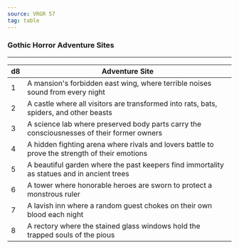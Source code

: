 ```yaml
---
source: VRGR 57
tag: table
---
```


### Gothic Horror Adventure Sites
---
|d8|Adventure Site|
|----|------------|
|1|A mansion's forbidden east wing, where terrible noises sound from every night|
|2|A castle where all visitors are transformed into rats, bats, spiders, and other beasts|
|3|A science lab where preserved body parts carry the consciousnesses of their former owners|
|4|A hidden fighting arena where rivals and lovers battle to prove the strength of their emotions|
|5|A beautiful garden where the past keepers find immortality as statues and in ancient trees|
|6|A tower where honorable heroes are sworn to protect a monstrous ruler|
|7|A lavish inn where a random guest chokes on their own blood each night|
|8|A rectory where the stained glass windows hold the trapped souls of the pious|
